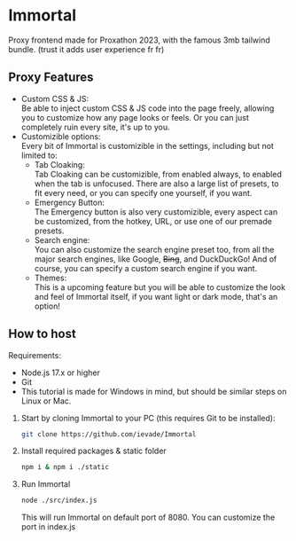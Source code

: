 # Immortal
Proxy frontend made for Proxathon 2023, with the famous 3mb tailwind bundle. (trust it adds user experience fr fr)

## Proxy Features
- Custom CSS & JS: <br />
  Be able to inject custom CSS & JS code into the page freely, allowing you
  to customize how any page looks or feels. Or you can just completely ruin
  every site, it's up to you.
- Customizible options: <br />
  Every bit of Immortal is customizible in the settings, including but not 
  limited to:
   - Tab Cloaking: <br />
   Tab Cloaking can be customizible, from enabled always, to enabled when
   the tab is unfocused. There are also a large list of presets, to fit
   every need, or you can specify one yourself, if you want.
   - Emergency Button: <br />
   The Emergency button is also very customizible, every aspect can be
   customized, from the hotkey, URL, or use one of our premade presets.
   - Search engine: <br />
   You can also customize the search engine preset too, from all the
   major search engines, like Google, ~~Bing~~, and DuckDuckGo!
   And of course, you can specify a custom search engine if you want.
   - Themes: <br />
   This is a upcoming feature but you will be able to customize the
   look and feel of Immortal itself, if you want light or dark mode,
   that's an option!

## How to host
Requirements:
- Node.js 17.x or higher
- Git
- This tutorial is made for Windows in mind, but should be similar steps on Linux or Mac.
1. Start by cloning Immortal to your PC (this requires Git to be installed):
   ```bash
   git clone https://github.com/ievade/Immortal
   ```
3. Install required packages & static folder
   ```bash
   npm i & npm i ./static
   ```
5. Run Immortal
   ```bash
   node ./src/index.js
   ```
   This will run Immortal on default port of 8080. You can customize the port in index.js
